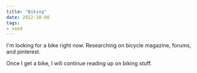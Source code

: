 ```yaml
---
title: "Biking"
date: 2022-10-08
tags:
- seed
---
```


I'm looking for a bike right now. Researching on bicycle magazine, forums, and pinterest. 

Once I get a bike, I will continue reading up on biking stuff. 



